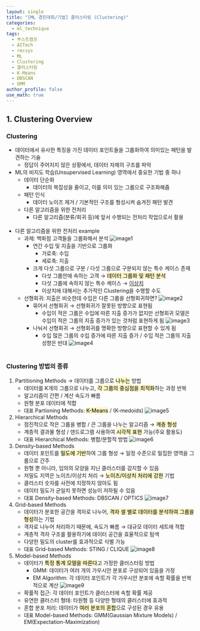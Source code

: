 ```yaml
---
layout: single
title: "[ML 경진대회/기법] 클러스터링 (Clustering)"
categories:
  - ml_technique
tags:
  - 부스트캠프
  - AITech
  - recsys
  - ML
  - Clustering
  - 클러스터링
  - K-Means
  - DBSCAN
  - GMM
author_profile: false
use_math: true
---
```

## 1. Clustering Overview
### Clustering
- 데이터에서 유사한 특징을 가진 데이터 포인트들을 그룹화하여 의미있는 패턴을 발견하는 기술
	- 정답이 주어지지 않은 상황에서, 데이터 자체의 구조를 파악
- ML의 비지도 학습(Unsupervised Learning) 영역에서 중요한 기법 중 하나
	- 데이터 단순화
		- 데이터의 복잡성을 줄이고, 이를 의미 있는 그룹으로 구조화해줌
	- 패턴 인식
		- 데이터 노이즈 제거 / 기본적인 구조를 형성시켜 숨겨진 패턴 발견
	- 다른 알고리즘을 위한 전처리
		- 다른 알고리즘(분류/회귀 등)에 앞서 수행되는 전처리 작업으로서 활용<br><br>
- 다른 알고리즘을 위한 전처리 example
	- 과제: 백화점 고객들을 그룹화해서 분석
		![image1](../../images/2024-10-01-aitech-week8-10_4_1/image1.png)		
		- 연간 수입 및 지출을 기반으로 그룹화
			- 가로축: 수입
			- 세로축: 지출
		- 크게 다섯 그룹으로 구분 / 다섯 그룹으로 구분되지 않는 특수 케이스 존재
			- 다섯 그룹안에 속하는 고객 → <mark style="background: #FFF3A3A6;">데이터 그룹화 및 패턴 분석</mark>
			- 다섯 그룹에 속하지 않는 특수 케이스 → <u>이상치</u>
			- 이상치에 대해서는 추가적인 Clustering을 수행할 수도
	- 선형회귀: 지출은 비슷한데 수입은 다른 그룹을 선형회귀하면?
		![image2](../../images/2024-10-01-aitech-week8-10_4_1/image2.png)
		- 묶어서 선형회귀 → 선형회귀가 잘못된 방향으로 표현됨
			- 수입이 적은 그룹은 수입에 따른 지출 증가가 없지만 선형회귀 모델은 수입이 적은 그룹의 지출 증가가 있는 것처럼 표현하게 됨
			![image3](../../images/2024-10-01-aitech-week8-10_4_1/image3.png)
		- 나눠서 선형회귀 → 선형회귀를 명확한 방향으로 표현할 수 있게 됨
			- 수입 많은 그룹의 수입 증가에 따른 지출 증가 / 수입 적은 그룹의 지출 성향은 반대
			![image4](../../images/2024-10-01-aitech-week8-10_4_1/image4.png)<br><br>

### Clustering 방법의 종류
1. Partitioning Methods → 데이터를 그룹으로 <mark style="background: #FFF3A3A6;">나누는</mark> 방법
	- 데이터를 K개의 그룹으로 나누고, <mark style="background: #FFF3A3A6;">각 그룹의 중심점을 최적화</mark>하는 과정 반복
	- 알고리즘이 간편 / 계산 속도가 빠름
	- 원형 분포 데이터에 적합
	- 대표 Partioning Methods: <mark style="background: #FFF3A3A6;">K-Means</mark> / (K-medoids)
		![image5](../../images/2024-10-01-aitech-week8-10_4_1/image5.png)		
2. Hierarchical Methods
	- 점진적으로 작은 그룹을 병합 / 큰 그룹을 나누는 알고리즘 → <mark style="background: #FFF3A3A6;">계층 형성</mark>
	- 계층적 결과물 형성 / 덴드로그램 사용하여 <mark style="background: #FFF3A3A6;">시각적 표현</mark> 가능(주요 활용도)
	- 대표 Hierarchical Methods: 병합/분할적 방법
		![image6](../../images/2024-10-01-aitech-week8-10_4_1/image6.png)
3. Density-based Methods
	- 데이터 포인트를 <mark style="background: #FFF3A3A6;">밀도에 기반</mark>하여 그룹 형성 → 일정 수준으로 밀집한 영역을 그룹으로 간주
	- 원형 뿐 아니라, 임의의 모양을 지닌 클러스터를 감지할 수 있음
	- 저밀도 지역은 노이즈/이상치 처리 → <mark style="background: #FFF3A3A6;">노이즈/이상치 처리에 강한</mark> 기법
	- 클러스터 숫자를 사전에 지정하지 않아도 됨
	- 데이터 밀도가 균일치 못하면 성능이 저하될 수 있음
	- 대표 Density-based Methods: DBSCAN / OPTICS
		![image7](../../images/2024-10-01-aitech-week8-10_4_1/image7.png)
4. Grid-based Methods
	- 데이터가 분포한 공간을 격자로 나누어, <mark style="background: #FFF3A3A6;">격자 셀 별로 데이터를 분석하여 그룹을 형성</mark>하는 기법
	- 격자로 나누어 처리하기 때문에, 속도가 빠름 → 대규모 데이터 세트에 적합
	- 계층적 격자 구조를 활용하기에 데이터 공간을 효율적으로 탐색
	- 다양한 밀도의 cluster를 효과적으로 식별 가능
	- 대표 Grid-based Methods: STING / CLIQUE
		![image8](../../images/2024-10-01-aitech-week8-10_4_1/image8.png)
5. Model-based Methods
	- 데이터가 <mark style="background: #FFF3A3A6;">특정 통계 모델을 따른다</mark>고 가정한 클러스터링 방법
		- GMM: 데이터가 여러 개의 가우시안 분포로 구성되어 있음을 가정
		- EM Algorithm: 각 데이터 포인트가 각 가우시안 분포에 속할 확률을 반복적으로 계산
		![image9](../../images/2024-10-01-aitech-week8-10_4_1/image9.png)
	- 확률적 접근: 각 데이터 포인트가 클러스터에 속할 확률 제공
	- 유연한 클러스터 형태: 타원형 등 다양한 형태의 클러스터에 효과적
	- 혼합 분포 처리: 데이터가 <mark style="background: #FFF3A3A6;">여러 분포의 혼합</mark>으로 구성된 경우 유용
	- 대표 Model-based Methods: GMM(Gaussian Mixture Models) / EM(Expectation-Maximization)<br><br>

